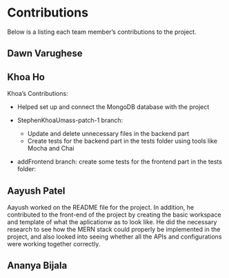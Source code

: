 # Contributions
Below is a listing each team member’s contributions to the project. 

## Dawn Varughese

## Khoa Ho
Khoa’s Contributions: 
- Helped set up and connect the MongoDB database with the project
- StephenKhoaUmass-patch-1 branch:
  + Update and delete unnecessary files in the backend part
  + Create tests for the backend part in the tests folder using tools like Mocha and Chai

- addFrontend branch: create some tests for the frontend part in the tests folder:


## Aayush Patel
Aayush worked on the README file for the project. In addition, he contributed to the front-end of the project by creating the basic workspace and template of what the aplicationw as to look like.
He did the necessary research to see how the MERN stack could properly be implemented in the project, and also looked into seeing whether all the APIs and configurations were working together correctly. 

## Ananya Bijala
